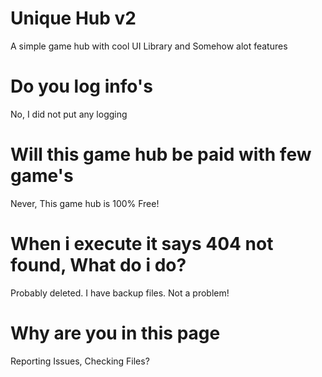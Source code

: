 # Unique Hub v2

A simple game hub with cool UI Library and Somehow alot features

# Do you log info's
No, I did not put any logging

# Will this game hub be paid with few game's
Never, This game hub is 100% Free!

# When i execute it says 404 not found, What do i do?
Probably deleted. I have backup files. Not a problem!

# Why are you in this page
Reporting Issues, Checking Files?

